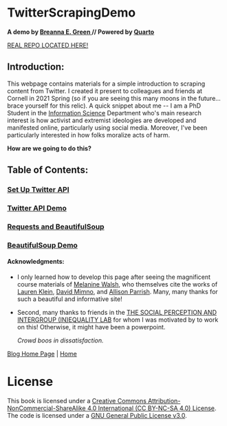 
# TwitterScrapingDemo

**A demo by [Breanna E. Green ](https://bregreen.github.io/) // Powered by [Quarto](https://quarto.org/docs/tools/jupyter-lab.html)** 

[REAL REPO LOCATED HERE!](https://github.com/bregreen/bregreen.github.io/tree/master/projects/Twitter_Scraping_Demo/)

## Introduction:
  
  This webpage contains materials for a simple introduction to scraping content from Twitter. I created it present to colleagues and friends at Cornell in 2021 Spring (so if you are seeing this many moons in the future... brace yourself for this relic). A quick snippet about me -- I am a PhD Student in the [Information Science](https://infosci.cornell.edu/research) Department who's main research interest is how activist and extremist ideologies are developed and manifested online, particularly using social media. Moreover, I've been particularly interested in how folks moralize acts of harm.

**How are we going to do this?** 


## Table of Contents:

### [Set Up Twitter API](https://bregreen.github.io/projects/Twitter_Scraping_Demo/set_up_twitter_api_steps.html#)

### [Twitter API Demo](https://bregreen.github.io/projects/Twitter_Scraping_Demo/twitter_api_demo.html#)

### [Requests and BeautifulSoup](https://bregreen.github.io/projects/Twitter_Scraping_Demo/requests_and_beautifulsoup.html#)

### [BeautifulSoup Demo](https://bregreen.github.io/projects/Twitter_Scraping_Demo/beautifulsoup_demo.html#)


#### **Acknowledgments**:

- I only learned how to develop this page after seeing the magnificent course materials of [Melanine Walsh](https://github.com/melaniewalsh/Intro-Cultural-Analytics), who themselves cite the works of [Lauren Klein](https://github.com/laurenfklein/emory-qtm340), [David Mimno](https://mimno.infosci.cornell.edu/info3350/), and [Allison Parrish](https://github.com/aparrish/rwet). Many, many thanks for such a beautiful and informative site!
    
- Second, many thanks to friends in the [THE SOCIAL PERCEPTION AND INTERGROUP (IN)EQUALITY LAB](http://www.kroschlab.com/) for whom I was motivated by to work on this! Otherwise, it might have been a powerpoint. 
   
   *Crowd boos in dissatisfaction.*
   
   
[Blog Home Page](https://bregreen.github.io/blog.html#) |  [Home](https://bregreen.github.io/#)
   

# License

This book is licensed under a [Creative Commons Attribution-NonCommercial-ShareAlike 4.0 International (CC BY-NC-SA 4.0) License](https://creativecommons.org/licenses/by-nc-sa/4.0/). The code is licensed under a [GNU General Public License v3.0](https://choosealicense.com/licenses/gpl-3.0/#).
